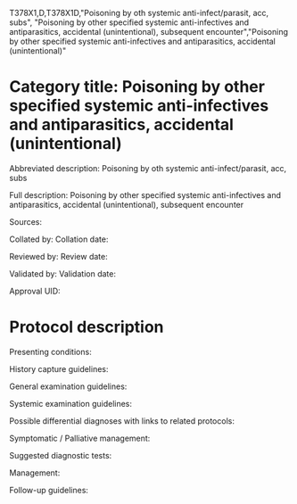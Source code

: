 T378X1,D,T378X1D,"Poisoning by oth systemic anti-infect/parasit, acc, subs", "Poisoning by other specified systemic anti-infectives and antiparasitics, accidental (unintentional), subsequent encounter","Poisoning by other specified systemic anti-infectives and antiparasitics, accidental (unintentional)"
# Category title: Poisoning by other specified systemic anti-infectives and antiparasitics, accidental (unintentional)

Abbreviated description: Poisoning by oth systemic anti-infect/parasit, acc, subs

Full description: Poisoning by other specified systemic anti-infectives and antiparasitics, accidental (unintentional), subsequent encounter

Sources:

Collated by:
Collation date:

Reviewed by:
Review date:

Validated by:
Validation date:

Approval UID:

# Protocol description

Presenting conditions:

History capture guidelines:

General examination guidelines:

Systemic examination guidelines:

Possible differential diagnoses with links to related protocols:

Symptomatic / Palliative management:

Suggested diagnostic tests:

Management:

Follow-up guidelines:

